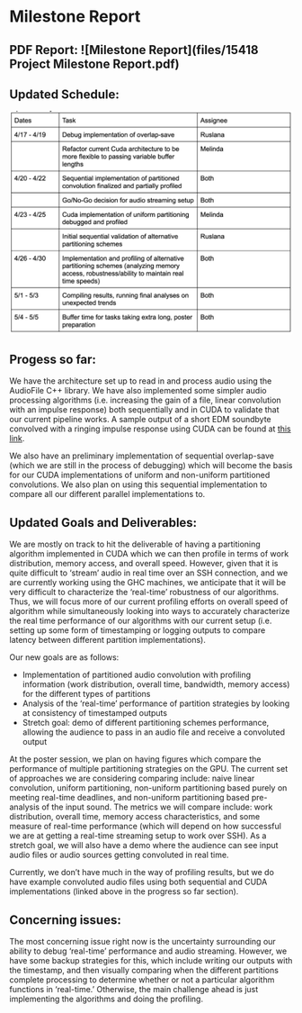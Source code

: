 # Milestone Report 

## PDF Report: ![Milestone Report](files/15418 Project Milestone Report.pdf)

## Updated Schedule: 
![Updated Schedule](files/milestone_schedule.png)

## Progess so far:

We have the architecture set up to read in and process audio using the AudioFile C++ library. We have also implemented some simpler audio processing algorithms (i.e. increasing the gain of a file, linear convolution with an impulse response) both sequentially and in CUDA to validate that our current pipeline works. A sample output of a short EDM soundbyte convolved with a ringing impulse response using CUDA can be found at [this link](https://drive.google.com/file/d/1gicM4vWrc8Jfzuce3yt2FCPAoLrJA7NA/view?usp=drive_link). 

We also have an preliminary implementation of sequential overlap-save (which we are still in the process of debugging) which will become the basis for our CUDA implementations of uniform and non-uniform partitioned convolutions. We also plan on using this sequential implementation to compare all our different parallel implementations to. 

## Updated Goals and Deliverables:

We are mostly on track to hit the deliverable of having a partitioning algorithm implemented in CUDA which we can then profile in terms of work distribution, memory access, and overall speed. However, given that it is quite difficult to ‘stream’ audio in real time over an SSH connection, and we are currently working using the GHC machines, we anticipate that it will be very difficult to characterize the ‘real-time’ robustness of our algorithms. Thus, we will focus more of our current profiling efforts on overall speed of algorithm while simultaneously looking into ways to accurately characterize the real time performance of our algorithms with our current setup (i.e. setting up some form of timestamping or logging outputs to compare latency between different partition implementations). 

Our new goals are as follows:
- Implementation of partitioned audio convolution with profiling information (work distribution, overall time, bandwidth, memory access) for the different types of partitions
- Analysis of the ‘real-time’ performance of partition strategies by looking at consistency of timestamped outputs
- Stretch goal: demo of different partitioning schemes performance, allowing the audience to pass in an audio file and receive a convoluted output

At the poster session, we plan on having figures which compare the performance of multiple partitioning strategies on the GPU. The current set of approaches we are considering comparing include: naive linear convolution, uniform partitioning, non-uniform partitioning based purely on meeting real-time deadlines, and non-uniform partitioning based pre-analysis of the input sound. The metrics we will compare include: work distribution, overall time, memory access characteristics, and some measure of real-time performance (which will depend on how successful we are at getting a real-time streaming setup to work over SSH). As a stretch goal, we will also have a demo where the audience can see input audio files or audio sources getting convoluted in real time.

Currently, we don’t have much in the way of profiling results, but we do have example convoluted audio files using both sequential and CUDA implementations (linked above in the progress so far section). 


## Concerning issues:

The most concerning issue right now is the uncertainty surrounding our ability to debug ‘real-time’ performance and audio streaming. However, we have some backup strategies for this, which include writing our outputs with the timestamp, and then visually comparing when the different partitions complete processing to determine whether or not a particular algorithm functions in ‘real-time.’ Otherwise, the main challenge ahead is just implementing the algorithms and doing the profiling. 



